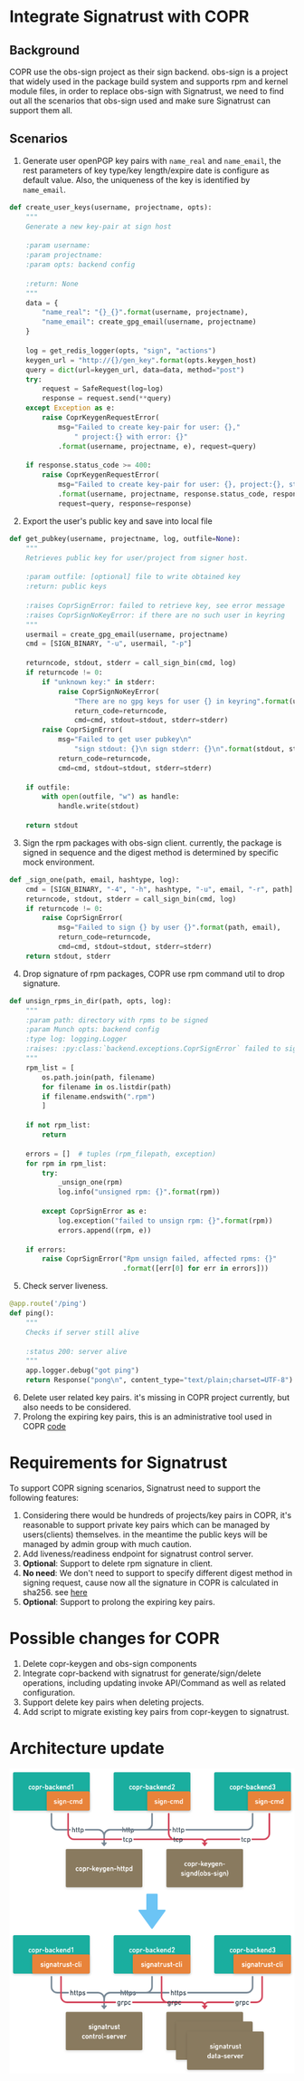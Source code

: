 # Integrate Signatrust with COPR
## Background
COPR use the obs-sign project as their sign backend. obs-sign is a project that widely used in the package build system and
supports rpm and kernel module files, in order to replace obs-sign with Signatrust, we need to find out all the scenarios
that obs-sign used and make sure Signatrust can support them all.

## Scenarios
1. Generate user openPGP key pairs with `name_real` and `name_email`, the rest parameters of key type/key length/expire date is configure as default value.
Also, the uniqueness of the key is identified by `name_email`.
```python
def create_user_keys(username, projectname, opts):
    """
    Generate a new key-pair at sign host

    :param username:
    :param projectname:
    :param opts: backend config

    :return: None
    """
    data = {
        "name_real": "{}_{}".format(username, projectname),
        "name_email": create_gpg_email(username, projectname)
    }

    log = get_redis_logger(opts, "sign", "actions")
    keygen_url = "http://{}/gen_key".format(opts.keygen_host)
    query = dict(url=keygen_url, data=data, method="post")
    try:
        request = SafeRequest(log=log)
        response = request.send(**query)
    except Exception as e:
        raise CoprKeygenRequestError(
            msg="Failed to create key-pair for user: {},"
                " project:{} with error: {}"
            .format(username, projectname, e), request=query)

    if response.status_code >= 400:
        raise CoprKeygenRequestError(
            msg="Failed to create key-pair for user: {}, project:{}, status_code: {}, response: {}"
            .format(username, projectname, response.status_code, response.text),
            request=query, response=response)
```
2. Export the user's public key and save into local file
```python
def get_pubkey(username, projectname, log, outfile=None):
    """
    Retrieves public key for user/project from signer host.

    :param outfile: [optional] file to write obtained key
    :return: public keys

    :raises CoprSignError: failed to retrieve key, see error message
    :raises CoprSignNoKeyError: if there are no such user in keyring
    """
    usermail = create_gpg_email(username, projectname)
    cmd = [SIGN_BINARY, "-u", usermail, "-p"]

    returncode, stdout, stderr = call_sign_bin(cmd, log)
    if returncode != 0:
        if "unknown key:" in stderr:
            raise CoprSignNoKeyError(
                "There are no gpg keys for user {} in keyring".format(username),
                return_code=returncode,
                cmd=cmd, stdout=stdout, stderr=stderr)
        raise CoprSignError(
            msg="Failed to get user pubkey\n"
                "sign stdout: {}\n sign stderr: {}\n".format(stdout, stderr),
            return_code=returncode,
            cmd=cmd, stdout=stdout, stderr=stderr)

    if outfile:
        with open(outfile, "w") as handle:
            handle.write(stdout)

    return stdout
```
3. Sign the rpm packages with obs-sign client. currently, the package is signed in sequence and the digest method is determined by specific mock environment.
```python
def _sign_one(path, email, hashtype, log):
    cmd = [SIGN_BINARY, "-4", "-h", hashtype, "-u", email, "-r", path]
    returncode, stdout, stderr = call_sign_bin(cmd, log)
    if returncode != 0:
        raise CoprSignError(
            msg="Failed to sign {} by user {}".format(path, email),
            return_code=returncode,
            cmd=cmd, stdout=stdout, stderr=stderr)
    return stdout, stderr
```
4. Drop signature of rpm packages, COPR use rpm command util to drop signature.
```python
def unsign_rpms_in_dir(path, opts, log):
    """
    :param path: directory with rpms to be signed
    :param Munch opts: backend config
    :type log: logging.Logger
    :raises: :py:class:`backend.exceptions.CoprSignError` failed to sign at least one package
    """
    rpm_list = [
        os.path.join(path, filename)
        for filename in os.listdir(path)
        if filename.endswith(".rpm")
        ]

    if not rpm_list:
        return

    errors = []  # tuples (rpm_filepath, exception)
    for rpm in rpm_list:
        try:
            _unsign_one(rpm)
            log.info("unsigned rpm: {}".format(rpm))

        except CoprSignError as e:
            log.exception("failed to unsign rpm: {}".format(rpm))
            errors.append((rpm, e))

    if errors:
        raise CoprSignError("Rpm unsign failed, affected rpms: {}"
                            .format([err[0] for err in errors]))
```
5. Check server liveness.
```python
@app.route('/ping')
def ping():
    """
    Checks if server still alive

    :status 200: server alive
    """
    app.logger.debug("got ping")
    return Response("pong\n", content_type="text/plain;charset=UTF-8")
```
6. Delete user related key pairs. it's missing in COPR project currently, but also needs to be considered.
7. Prolong the expiring key pairs, this is an administrative tool used in COPR [code](https://github.com/fedora-copr/copr/blob/main/keygen/run/gpg-copr-prolong)

# Requirements for Signatrust

To support COPR signing scenarios, Signatrust need to support the following features:
1. Considering there would be hundreds of projects/key pairs in COPR, it's reasonable to support private key pairs which
can be managed by users(clients) themselves. in the meantime the public keys will be managed by admin group with much caution.
2. Add liveness/readiness endpoint for signatrust control server.
3. **Optional**: Support to delete rpm signature in client.
4. **No need**: We don't need to support to specify different digest method in signing request, cause now all the signature in COPR is calculated in sha256. see [here](https://github.com/fedora-copr/copr/issues/2705)
5. **Optional**: Support to prolong the expiring key pairs.

# Possible changes for COPR

1. Delete copr-keygen and obs-sign components
2. Integrate copr-backend with signatrust for generate/sign/delete operations, including updating invoke API/Command as well as related configuration.
3. Support delete key pairs when deleting projects.
4. Add script to migrate existing key pairs from copr-keygen to signatrust.

# Architecture update
![architecture](./images/copr%20with%20signatrust.png)


